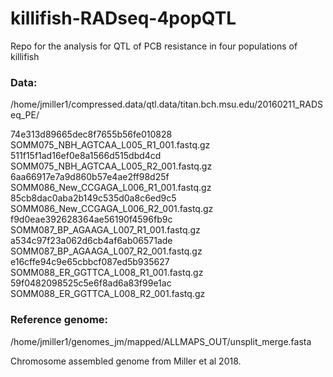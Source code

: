 # killifish-RADseq-4popQTL
Repo for the analysis for QTL of PCB resistance in four populations of killifish

### Data: 
/home/jmiller1/compressed.data/qtl.data/titan.bch.msu.edu/20160211_RADSeq_PE/

74e313d89665dec8f7655b56fe010828  SOMM075_NBH_AGTCAA_L005_R1_001.fastq.gz
511f15f1ad16ef0e8a1566d515dbd4cd  SOMM075_NBH_AGTCAA_L005_R2_001.fastq.gz
6aa66917e7a9d860b57e4ae2ff98d25f  SOMM086_New_CCGAGA_L006_R1_001.fastq.gz
85cb8dac0aba2b149c535d0a8c6ed9c5  SOMM086_New_CCGAGA_L006_R2_001.fastq.gz
f9d0eae392628364ae56190f4596fb9c  SOMM087_BP_AGAAGA_L007_R1_001.fastq.gz
a534c97f23a062d6cb4af6ab06571ade  SOMM087_BP_AGAAGA_L007_R2_001.fastq.gz
e16cffe94c9e65cbbcf087ed5b935627  SOMM088_ER_GGTTCA_L008_R1_001.fastq.gz
59f0482098525c5e6f8ad6a83f99e1ac  SOMM088_ER_GGTTCA_L008_R2_001.fastq.gz

### Reference genome: 
/home/jmiller1/genomes_jm/mapped/ALLMAPS_OUT/unsplit_merge.fasta

Chromosome assembled genome from Miller et al 2018. 